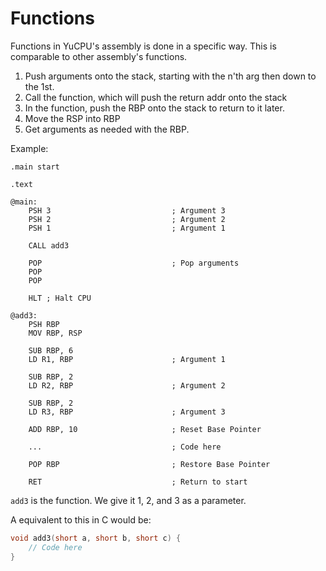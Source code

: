 # Functions

Functions in YuCPU's assembly is done in a specific way. This is comparable to other assembly's functions.

1. Push arguments onto the stack, starting with the n'th arg then down to the 1st.
2. Call the function, which will push the return addr onto the stack
3. In the function, push the RBP onto the stack to return to it later.
4. Move the RSP into RBP
5. Get arguments as needed with the RBP.

Example:

```
.main start

.text

@main:
	PSH 3                           ; Argument 3
	PSH 2                           ; Argument 2
	PSH 1                           ; Argument 1

	CALL add3

	POP                             ; Pop arguments
	POP
	POP

	HLT ; Halt CPU

@add3:
	PSH RBP
	MOV RBP, RSP

	SUB RBP, 6
	LD R1, RBP                      ; Argument 1

	SUB RBP, 2
	LD R2, RBP                      ; Argument 2

	SUB RBP, 2
	LD R3, RBP                      ; Argument 3

	ADD RBP, 10                     ; Reset Base Pointer

	...                             ; Code here

	POP RBP                         ; Restore Base Pointer

	RET                             ; Return to start
```

`add3` is the function. We give it 1, 2, and 3 as a parameter.

A equivalent to this in C would be:

```c
void add3(short a, short b, short c) {
    // Code here
}
```
